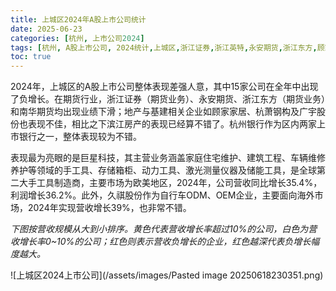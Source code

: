 ```yaml
---
title: 上城区2024年A股上市公司统计
date: 2025-06-23
categories: [杭州, 上市公司2024]
tags: [杭州, A股上市公司, 2024统计,上城区,浙江证券,浙江英特,永安期货,浙江东方,顾家家居,杭萧钢构,广宇股份,滨江房产,杭州银行,巨星科技,久祺股份]     # TAG names should always be lowercase
toc: true
---
```


2024年，上城区的A股上市公司整体表现差强人意，其中15家公司在全年中出现了负增长。在期货行业，浙江证券（期货业务）、永安期货、浙江东方（期货业务）和南华期货均出现业绩下滑；地产与基建相关企业如顾家家居、杭萧钢构及广宇股份也表现不佳，相比之下滨江房产的表现已经算不错了。杭州银行作为区内两家上市银行之一，整体表现较为不错。

表现最为亮眼的是巨星科技，其主营业务涵盖家庭住宅维护、建筑工程、车辆维修养护等领域的手工具、存储箱柜、动力工具、激光测量仪器及储能工具，是全球第二大手工具制造商，主要市场为欧美地区，2024年，公司营收同比增长35.4%，利润增长36.2%。此外，久祺股份作为自行车ODM、OEM企业，主要面向海外市场，2024年实现营收增长39%，也非常不错。

*下图按营收规模从大到小排序。黄色代表营收增长率超过10%的公司，白色为营收增长率0~10%的公司；红色则表示营收负增长的企业，红色越深代表负增长幅度越大。*


![上城区2024上市公司](/assets/images/Pasted image 20250618230351.png)
